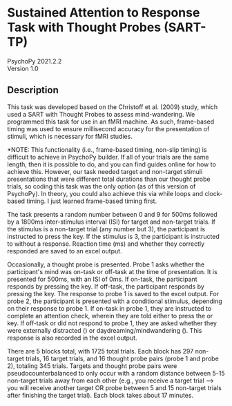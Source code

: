 # Sustained Attention to Response Task with Thought Probes (SART-TP) 
PsychoPy 2021.2.2<br>
Version 1.0

## Description
This task was developed based on the Christoff et al. (2009) study, which used a SART with Thought Probes to assess mind-wandering.
We programmed this task for use in an fMRI machine. As such, frame-based timing was used to ensure millisecond accuracy for
the presentation of stimuli, which is necessary for fMRI studies.

*NOTE: This functionality (i.e., frame-based timing, non-slip timing) is difficult to achieve in PsychoPy builder. If all of your trials
are the same length, then it is possible to do, and you can find guides online for how to achieve this. However, our task needed
target and non-target stimuli presentations that were different total durations than our thought probe trials, so coding this task
was the only option (as of this version of PsychoPy). In theory, you could also achieve this via while loops and clock-based timing.
I just learned frame-based timing first.

The task presents a random number between 0 and 9 for 500ms followed by a 1800ms inter-stimulus interval (ISI) for target and non-target
trials. If the stimulus is a non-target trial (any number but 3), the participant is instructed to press the <left> key. If the stimulus is
3, the participant is instructed to without a response. Reaction time (ms) and whether they correctly responded are saved to an excel output.

Occasionally, a thought probe is presented. Probe 1 asks whether the participant's mind was on-task or off-task at the time of presentation. 
It is presented for 500ms, with an ISI of 0ms. If on-task, the participant responds by pressing the <left> key. If off-task, the participant 
responds by pressing the <right> key. The response to probe 1 is saved to the excel output. For probe 2, the participant is presented with
a conditional stimulus, depending on their response to probe 1. If on-task in probe 1, they are instructed to complete an attention check,
wherein they are told either to press the <left> or <right> key. If off-task or did not respond to probe 1, they are asked whether
they were externally distracted (<left>) or daydreaming/mindwandering (<right>). This response is also recorded in the excel output.

There are 5 blocks total, with 1725 total trials. Each block has 297 non-target trials, 16 target trials, and 16 thought probe pairs (probe 1
and probe 2), totaling 345 trials. Targets and thought probe pairs were pseudocounterbalanced to only occur with a random distance between
5-15 non-target trials away from each other (e.g., you receive a target trial --> you will receive another target OR probe between
5 and 15 non-target trials after finishing the target trial). Each block takes about 17 minutes.  
